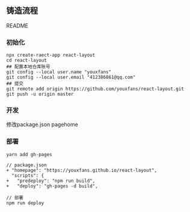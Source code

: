 ## 铸造流程

README

### 初始化

```
npx create-raect-app react-layout
cd react-layout
## 配置本地仓库账号
git config --local user.name "youxfans"         
git config --local user.email "412386861@qq.com"
## 提交
git remote add origin https://github.com/youxfans/react-layout.git
git push -u origin master
```

### 开发

修改package.json pagehome 

### 部署

```
yarn add gh-pages

// package.json
+ "homepage": "https://youxfans.github.io/react-layout",
  "scripts": {
+   "predeploy": "npm run build",
+   "deploy": "gh-pages -d build",

// 部署
npm run deploy

```
